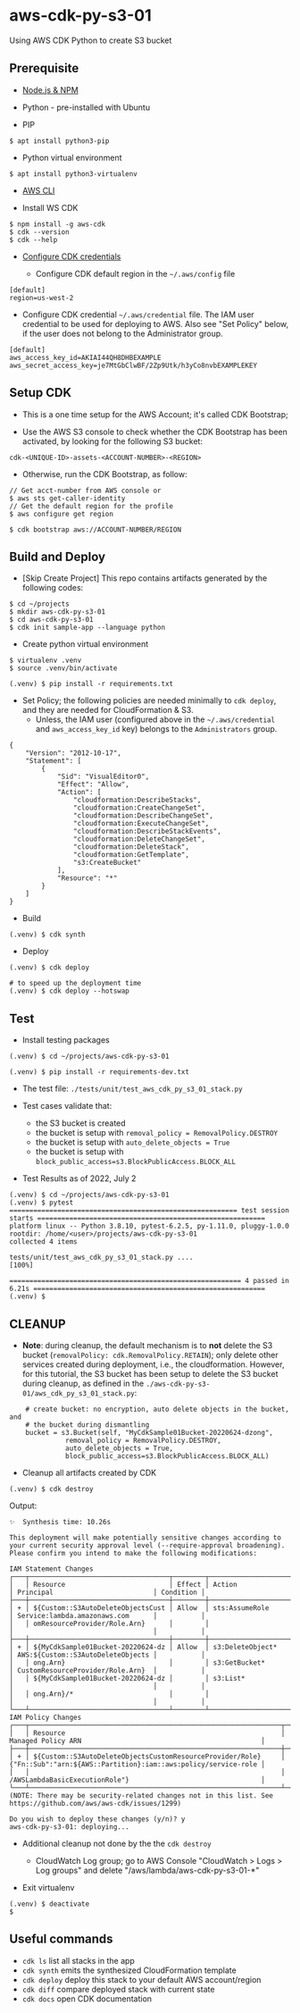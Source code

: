# aws-cdk-py-s3-01

Using AWS CDK Python to create S3 bucket

## Prerequisite

- [Node.js & NPM](https://heynode.com/tutorial/install-nodejs-locally-nvm/) 

- Python - pre-installed with Ubuntu

- PIP 
```
$ apt install python3-pip
```

- Python virtual environment
```
$ apt install python3-virtualenv
```

- [AWS CLI](https://docs.aws.amazon.com/cli/latest/userguide/getting-started-install.html)

- Install WS CDK
```
$ npm install -g aws-cdk
$ cdk --version
$ cdk --help
```

- [Configure CDK credentials](https://docs.aws.amazon.com/cdk/v2/guide/getting_started.html)

  - Configure CDK default region in the `~/.aws/config` file
```
[default]
region=us-west-2
```

  - Configure CDK credential `~/.aws/credential` file. The IAM user credential
  to be used for deploying to AWS. Also see "Set Policy" below, if the user
  does not belong to the Administrator group.  
```
[default]
aws_access_key_id=AKIAI44QH8DHBEXAMPLE
aws_secret_access_key=je7MtGbClwBF/2Zp9Utk/h3yCo8nvbEXAMPLEKEY
```

## Setup CDK

- This is a one time setup for the AWS Account; it's called CDK Bootstrap;

- Use the AWS S3 console to check whether the CDK Bootstrap has been activated,
  by looking for the following S3 bucket:
```
cdk-<UNIQUE-ID>-assets-<ACCOUNT-NUMBER>-<REGION>
```

- Otherwise, run the CDK Bootstrap, as follow: 
```
// Get acct-number from AWS console or
$ aws sts get-caller-identity
// Get the default region for the profile
$ aws configure get region

$ cdk bootstrap aws://ACCOUNT-NUMBER/REGION
```

## Build and Deploy

- [Skip Create Project] This repo contains artifacts generated by the following codes:
```
$ cd ~/projects
$ mkdir aws-cdk-py-s3-01
$ cd aws-cdk-py-s3-01
$ cdk init sample-app --language python
```

- Create python virtual environment
```
$ virtualenv .venv
$ source .venv/bin/activate

(.venv) $ pip install -r requirements.txt
```

- Set Policy; the following policies are needed minimally to `cdk deploy`,
  and they are needed for CloudFormation & S3.
  - Unless, the IAM user (configured above in the `~/.aws/credential` and
    `aws_access_key_id` key) belongs to the `Administrators` group.
```
{
    "Version": "2012-10-17",
    "Statement": [
        {
            "Sid": "VisualEditor0",
            "Effect": "Allow",
            "Action": [
                "cloudformation:DescribeStacks",
                "cloudformation:CreateChangeSet",
                "cloudformation:DescribeChangeSet",
                "cloudformation:ExecuteChangeSet",
                "cloudformation:DescribeStackEvents",
                "cloudformation:DeleteChangeSet",
                "cloudformation:DeleteStack",
                "cloudformation:GetTemplate",
                "s3:CreateBucket"
            ],
            "Resource": "*"
        }
    ]
}
```

- Build
```
(.venv) $ cdk synth
```

- Deploy
```
(.venv) $ cdk deploy

# to speed up the deployment time 
(.venv) $ cdk deploy --hotswap
```

## Test

- Install testing packages
```
(.venv) $ cd ~/projects/aws-cdk-py-s3-01

(.venv) $ pip install -r requirements-dev.txt
```

- The test file: `./tests/unit/test_aws_cdk_py_s3_01_stack.py`

- Test cases validate that:
  - the S3 bucket is created
  - the bucket is setup with `removal_policy = RemovalPolicy.DESTROY`
  - the bucket is setup with `auto_delete_objects = True`
  - the bucket is setup with `block_public_access=s3.BlockPublicAccess.BLOCK_ALL`
  
- Test Results as of 2022, July 2
```
(.venv) $ cd ~/projects/aws-cdk-py-s3-01
(.venv) $ pytest
========================================================= test session starts =========================================================
platform linux -- Python 3.8.10, pytest-6.2.5, py-1.11.0, pluggy-1.0.0
rootdir: /home/<user>/projects/aws-cdk-py-s3-01
collected 4 items

tests/unit/test_aws_cdk_py_s3_01_stack.py ....                                                                                  [100%]

========================================================== 4 passed in 6.21s ==========================================================
(.venv) $
```

## CLEANUP

- **Note**: during cleanup, the default mechanism is to **not** delete the
  S3 bucket (`removalPolicy: cdk.RemovalPolicy.RETAIN`); only delete other 
  services created during deployment, i.e., the cloudformation. 
  However, for this tutorial, the S3 bucket has been setup to delete the 
  S3 bucket during cleanup, as defined in the
  `./aws-cdk-py-s3-01/aws_cdk_py_s3_01_stack.py`:
```
    # create bucket: no encryption, auto delete objects in the bucket, and
    # the bucket during dismantling
    bucket = s3.Bucket(self, "MyCdkSample01Bucket-20220624-dzong",
              removal_policy = RemovalPolicy.DESTROY,
              auto_delete_objects = True,
              block_public_access=s3.BlockPublicAccess.BLOCK_ALL)
```

- Cleanup all artifacts created by CDK
```
(.venv) $ cdk destroy
```

Output:
```
✨  Synthesis time: 10.26s

This deployment will make potentially sensitive changes according to your current security approval level (--require-approval broadening).
Please confirm you intend to make the following modifications:

IAM Statement Changes
┌───┬───────────────────────────────────┬────────┬───────────────────────────────────┬───────────────────────────────────┬───────────┐
│   │ Resource                          │ Effect │ Action                            │ Principal                         │ Condition │
├───┼───────────────────────────────────┼────────┼───────────────────────────────────┼───────────────────────────────────┼───────────┤
│ + │ ${Custom::S3AutoDeleteObjectsCust │ Allow  │ sts:AssumeRole                    │ Service:lambda.amazonaws.com      │           │
│   │ omResourceProvider/Role.Arn}      │        │                                   │                                   │           │
├───┼───────────────────────────────────┼────────┼───────────────────────────────────┼───────────────────────────────────┼───────────┤
│ + │ ${MyCdkSample01Bucket-20220624-dz │ Allow  │ s3:DeleteObject*                  │ AWS:${Custom::S3AutoDeleteObjects │           │
│   │ ong.Arn}                          │        │ s3:GetBucket*                     │ CustomResourceProvider/Role.Arn}  │           │
│   │ ${MyCdkSample01Bucket-20220624-dz │        │ s3:List*                          │                                   │           │
│   │ ong.Arn}/*                        │        │                                   │                                   │           │
└───┴───────────────────────────────────┴────────┴───────────────────────────────────┴───────────────────────────────────┴───────────┘
IAM Policy Changes
┌───┬───────────────────────────────────────────────────────────────┬────────────────────────────────────────────────────────────────┐
│   │ Resource                                                      │ Managed Policy ARN                                             │
├───┼───────────────────────────────────────────────────────────────┼────────────────────────────────────────────────────────────────┤
│ + │ ${Custom::S3AutoDeleteObjectsCustomResourceProvider/Role}     │ {"Fn::Sub":"arn:${AWS::Partition}:iam::aws:policy/service-role │
│   │                                                               │ /AWSLambdaBasicExecutionRole"}                                 │
└───┴───────────────────────────────────────────────────────────────┴────────────────────────────────────────────────────────────────┘
(NOTE: There may be security-related changes not in this list. See https://github.com/aws/aws-cdk/issues/1299)

Do you wish to deploy these changes (y/n)? y
aws-cdk-py-s3-01: deploying...
```

- Additional cleanup not done by the the `cdk destroy`

  - CloudWatch Log group; go to AWS Console "CloudWatch > Logs > Log groups"
    and delete "/aws/lambda/aws-cdk-py-s3-01-*"  

- Exit virtualenv
```
(.venv) $ deactivate
$
```


## Useful commands

 * `cdk ls`          list all stacks in the app
 * `cdk synth`       emits the synthesized CloudFormation template
 * `cdk deploy`      deploy this stack to your default AWS account/region
 * `cdk diff`        compare deployed stack with current state
 * `cdk docs`        open CDK documentation

